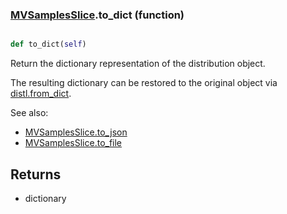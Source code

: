 ### [MVSamplesSlice](MVSamplesSlice.md).to_dict (function)


```py

def to_dict(self)

```



Return the dictionary representation of the distribution object.

The resulting dictionary can be restored to the original object
via [distl.from_dict](distl.from_dict.md).

See also:

* [MVSamplesSlice.to_json](MVSamplesSlice.to_json.md)
* [MVSamplesSlice.to_file](MVSamplesSlice.to_file.md)

Returns
--------
* dictionary

